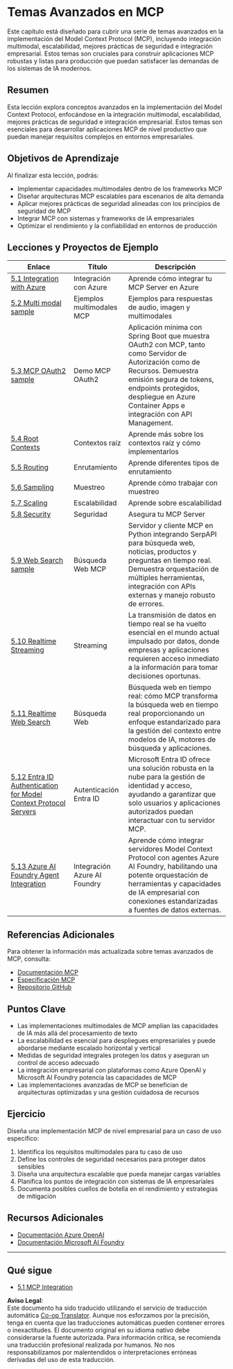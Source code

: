 <!--
CO_OP_TRANSLATOR_METADATA:
{
  "original_hash": "748c61250d4a326206b72b28f6154615",
  "translation_date": "2025-07-02T08:49:32+00:00",
  "source_file": "05-AdvancedTopics/README.md",
  "language_code": "es"
}
-->
# Temas Avanzados en MCP

Este capítulo está diseñado para cubrir una serie de temas avanzados en la implementación del Model Context Protocol (MCP), incluyendo integración multimodal, escalabilidad, mejores prácticas de seguridad e integración empresarial. Estos temas son cruciales para construir aplicaciones MCP robustas y listas para producción que puedan satisfacer las demandas de los sistemas de IA modernos.

## Resumen

Esta lección explora conceptos avanzados en la implementación del Model Context Protocol, enfocándose en la integración multimodal, escalabilidad, mejores prácticas de seguridad e integración empresarial. Estos temas son esenciales para desarrollar aplicaciones MCP de nivel productivo que puedan manejar requisitos complejos en entornos empresariales.

## Objetivos de Aprendizaje

Al finalizar esta lección, podrás:

- Implementar capacidades multimodales dentro de los frameworks MCP
- Diseñar arquitecturas MCP escalables para escenarios de alta demanda
- Aplicar mejores prácticas de seguridad alineadas con los principios de seguridad de MCP
- Integrar MCP con sistemas y frameworks de IA empresariales
- Optimizar el rendimiento y la confiabilidad en entornos de producción

## Lecciones y Proyectos de Ejemplo

| Enlace | Título | Descripción |
|--------|--------|-------------|
| [5.1 Integration with Azure](./mcp-integration/README.md) | Integración con Azure | Aprende cómo integrar tu MCP Server en Azure |
| [5.2 Multi modal sample](./mcp-multi-modality/README.md) | Ejemplos multimodales MCP | Ejemplos para respuestas de audio, imagen y multimodales |
| [5.3 MCP OAuth2 sample](../../../05-AdvancedTopics/mcp-oauth2-demo) | Demo MCP OAuth2 | Aplicación mínima con Spring Boot que muestra OAuth2 con MCP, tanto como Servidor de Autorización como de Recursos. Demuestra emisión segura de tokens, endpoints protegidos, despliegue en Azure Container Apps e integración con API Management. |
| [5.4 Root Contexts](./mcp-root-contexts/README.md) | Contextos raíz | Aprende más sobre los contextos raíz y cómo implementarlos |
| [5.5 Routing](./mcp-routing/README.md) | Enrutamiento | Aprende diferentes tipos de enrutamiento |
| [5.6 Sampling](./mcp-sampling/README.md) | Muestreo | Aprende cómo trabajar con muestreo |
| [5.7 Scaling](./mcp-scaling/README.md) | Escalabilidad | Aprende sobre escalabilidad |
| [5.8 Security](./mcp-security/README.md) | Seguridad | Asegura tu MCP Server |
| [5.9 Web Search sample](./web-search-mcp/README.md) | Búsqueda Web MCP | Servidor y cliente MCP en Python integrando SerpAPI para búsqueda web, noticias, productos y preguntas en tiempo real. Demuestra orquestación de múltiples herramientas, integración con APIs externas y manejo robusto de errores. |
| [5.10 Realtime Streaming](./mcp-realtimestreaming/README.md) | Streaming | La transmisión de datos en tiempo real se ha vuelto esencial en el mundo actual impulsado por datos, donde empresas y aplicaciones requieren acceso inmediato a la información para tomar decisiones oportunas. |
| [5.11 Realtime Web Search](./mcp-realtimesearch/README.md) | Búsqueda Web | Búsqueda web en tiempo real: cómo MCP transforma la búsqueda web en tiempo real proporcionando un enfoque estandarizado para la gestión del contexto entre modelos de IA, motores de búsqueda y aplicaciones. |
| [5.12  Entra ID Authentication for Model Context Protocol Servers](./mcp-security-entra/README.md) | Autenticación Entra ID | Microsoft Entra ID ofrece una solución robusta en la nube para la gestión de identidad y acceso, ayudando a garantizar que solo usuarios y aplicaciones autorizados puedan interactuar con tu servidor MCP. |
| [5.13 Azure AI Foundry Agent Integration](./mcp-foundry-agent-integration/README.md) | Integración Azure AI Foundry | Aprende cómo integrar servidores Model Context Protocol con agentes Azure AI Foundry, habilitando una potente orquestación de herramientas y capacidades de IA empresarial con conexiones estandarizadas a fuentes de datos externas. |

## Referencias Adicionales

Para obtener la información más actualizada sobre temas avanzados de MCP, consulta:
- [Documentación MCP](https://modelcontextprotocol.io/)
- [Especificación MCP](https://spec.modelcontextprotocol.io/)
- [Repositorio GitHub](https://github.com/modelcontextprotocol)

## Puntos Clave

- Las implementaciones multimodales de MCP amplían las capacidades de IA más allá del procesamiento de texto
- La escalabilidad es esencial para despliegues empresariales y puede abordarse mediante escalado horizontal y vertical
- Medidas de seguridad integrales protegen los datos y aseguran un control de acceso adecuado
- La integración empresarial con plataformas como Azure OpenAI y Microsoft AI Foundry potencia las capacidades de MCP
- Las implementaciones avanzadas de MCP se benefician de arquitecturas optimizadas y una gestión cuidadosa de recursos

## Ejercicio

Diseña una implementación MCP de nivel empresarial para un caso de uso específico:

1. Identifica los requisitos multimodales para tu caso de uso
2. Define los controles de seguridad necesarios para proteger datos sensibles
3. Diseña una arquitectura escalable que pueda manejar cargas variables
4. Planifica los puntos de integración con sistemas de IA empresariales
5. Documenta posibles cuellos de botella en el rendimiento y estrategias de mitigación

## Recursos Adicionales

- [Documentación Azure OpenAI](https://learn.microsoft.com/en-us/azure/ai-services/openai/)
- [Documentación Microsoft AI Foundry](https://learn.microsoft.com/en-us/ai-services/)

---

## Qué sigue

- [5.1 MCP Integration](./mcp-integration/README.md)

**Aviso Legal**:  
Este documento ha sido traducido utilizando el servicio de traducción automática [Co-op Translator](https://github.com/Azure/co-op-translator). Aunque nos esforzamos por la precisión, tenga en cuenta que las traducciones automáticas pueden contener errores o inexactitudes. El documento original en su idioma nativo debe considerarse la fuente autorizada. Para información crítica, se recomienda una traducción profesional realizada por humanos. No nos responsabilizamos por malentendidos o interpretaciones erróneas derivadas del uso de esta traducción.